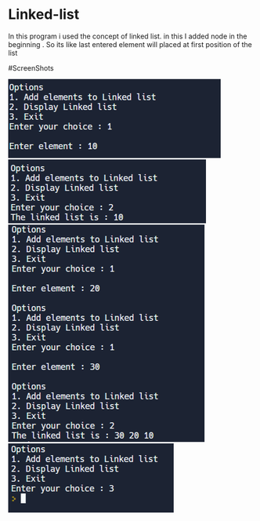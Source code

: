 # Linked-list

In this program i used the concept of linked list. in this I added node in the beginning . So its like last entered element will placed at first position of the list



#ScreenShots

![Capture1](/ScreenShots/1.png)
![Capture1](/ScreenShots/2.png)
![Capture1](/ScreenShots/3.png)
![Capture1](/ScreenShots/4.png)
